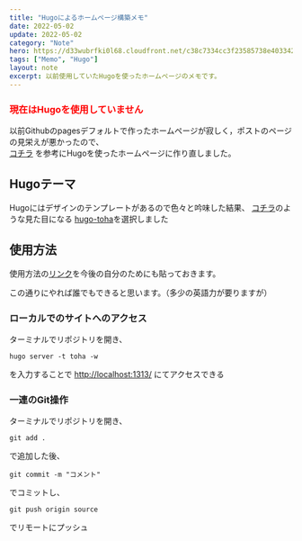 ```yaml
---
title: "Hugoによるホームページ構築メモ"
date: 2022-05-02
update: 2022-05-02
category: "Note"
hero: https://d33wubrfki0l68.cloudfront.net/c38c7334cc3f23585738e40334284fddcaf03d5e/2e17c/images/hugo-logo-wide.svg
tags: ["Memo", "Hugo"]
layout: note
excerpt: 以前使用していたHugoを使ったホームページのメモです。
---
```


### <span style="color: red; ">現在はHugoを使用していません　</span>

以前Githubのpagesデフォルトで作ったホームページが寂しく，ポストのページの見栄えが悪かったので、  
[コチラ](https://zenn.dev/okaponta/articles/c302f58507febc) を参考にHugoを使ったホームページに作り直しました。  
<!--more-->

## Hugoテーマ

Hugoにはデザインのテンプレートがあるので色々と吟味した結果、
[コチラ](https://hugo-toha.github.io/)のような見た目になる
[hugo-toha](https://github.com/hugo-toha/hugo-toha.github.io)を選択しました

## 使用方法

使用方法の[リンク](https://toha-guides.netlify.app/posts/getting-started/  )を今後の自分のためにも貼っておきます。  

この通りにやれば誰でもできると思います。（多少の英語力が要りますが）

### ローカルでのサイトへのアクセス
ターミナルでリポジトリを開き、
```
hugo server -t toha -w
```
を入力することで
[http://localhost:1313/](http://localhost:1313/)
にてアクセスできる

### 一連のGit操作
ターミナルでリポジトリを開き、
```
git add .
```
で追加した後、
```
git commit -m "コメント"
```
でコミットし、
```
git push origin source
```
でリモートにプッシュ